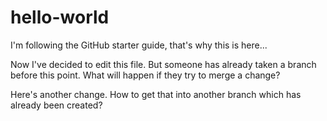 hello-world
===========

I'm following the GitHub starter guide, that's why this is here...

Now I've decided to edit this file. But someone has already taken a branch before this point.
What will happen if they try to merge a change?

Here's another change. How to get that into another branch which has already been created?
